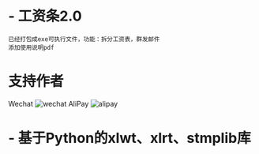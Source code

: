 # - 工资条2.0
    已经打包成exe可执行文件，功能：拆分工资表，群发邮件
    添加使用说明pdf
    
    






# 支持作者

Wechat ![wechat](https://github.com/maguag/SendSalary/blob/master/img/wechat4.jpg)
AliPay ![alipay](https://github.com/maguag/SendSalary/blob/master/img/alipay4.jpg)


# - 基于Python的xlwt、xlrt、stmplib库


